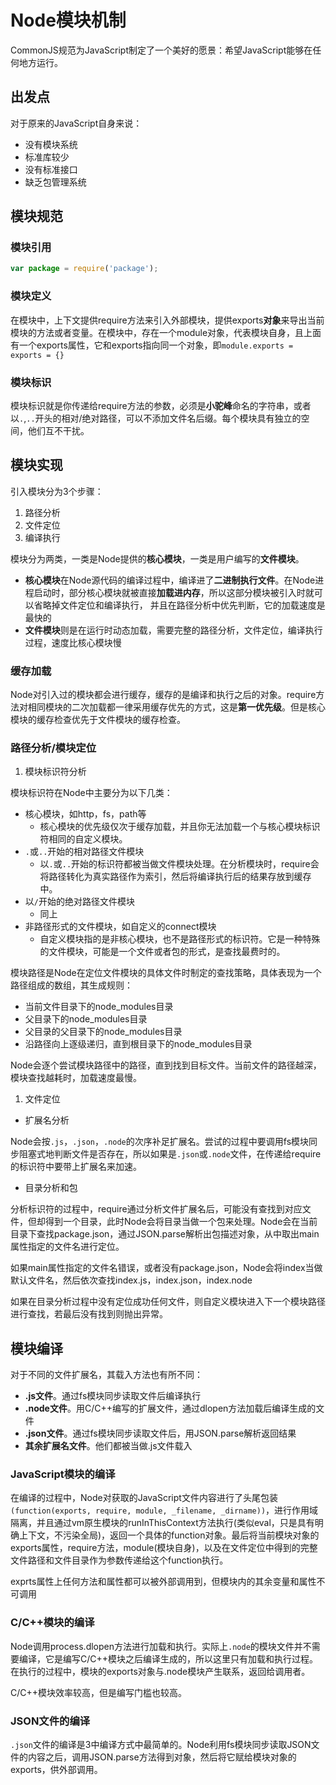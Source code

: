 # Node模块机制

CommonJS规范为JavaScript制定了一个美好的愿景：希望JavaScript能够在任何地方运行。

## 出发点

对于原来的JavaScript自身来说：

- 没有模块系统
- 标准库较少
- 没有标准接口
- 缺乏包管理系统

## 模块规范

### 模块引用

```javascript
var package = require('package');
```

### 模块定义

在模块中，上下文提供require方法来引入外部模块，提供exports**对象**来导出当前模块的方法或者变量。在模块中，存在一个module对象，代表模块自身，且上面有一个exports属性，它和exports指向同一个对象，即`module.exports = exports = {}`

### 模块标识

模块标识就是你传递给require方法的参数，必须是**小驼峰**命名的字符串，或者以`.`,`..`开头的相对/绝对路径，可以不添加文件名后缀。每个模块具有独立的空间，他们互不干扰。

## 模块实现

引入模块分为3个步骤：

1. 路径分析
2. 文件定位
3. 编译执行

模块分为两类，一类是Node提供的**核心模块**，一类是用户编写的**文件模块**。

- **核心模块**在Node源代码的编译过程中，编译进了**二进制执行文件**。在Node进程启动时，部分核心模块就被直接**加载进内存**，所以这部分模块被引入时就可以省略掉文件定位和编译执行， 并且在路径分析中优先判断，它的加载速度是最快的
- **文件模块**则是在运行时动态加载，需要完整的路径分析，文件定位，编译执行过程，速度比核心模块慢

### 缓存加载

Node对引入过的模块都会进行缓存，缓存的是编译和执行之后的对象。require方法对相同模块的二次加载都一律采用缓存优先的方式，这是**第一优先级**。但是核心模块的缓存检查优先于文件模块的缓存检查。

### 路径分析/模块定位

1. 模块标识符分析

模块标识符在Node中主要分为以下几类：

- 核心模块，如http，fs，path等
  - 核心模块的优先级仅次于缓存加载，并且你无法加载一个与核心模块标识符相同的自定义模块。
- `.`或`..`开始的相对路径文件模块
  - 以`.`或`..`开始的标识符都被当做文件模块处理。在分析模块时，require会将路径转化为真实路径作为索引，然后将编译执行后的结果存放到缓存中。
- 以`/`开始的绝对路径文件模块
  - 同上
- 非路径形式的文件模块，如自定义的connect模块
  - 自定义模块指的是非核心模块，也不是路径形式的标识符。它是一种特殊的文件模块，可能是一个文件或者包的形式，是查找最费时的。

模块路径是Node在定位文件模块的具体文件时制定的查找策略，具体表现为一个路径组成的数组，其生成规则：

- 当前文件目录下的node_modules目录
- 父目录下的node_modules目录
- 父目录的父目录下的node_modules目录
- 沿路径向上逐级递归，直到根目录下的node_modules目录

Node会逐个尝试模块路径中的路径，直到找到目标文件。当前文件的路径越深，模块查找越耗时，加载速度最慢。

1. 文件定位

- 扩展名分析

Node会按`.js`，`.json`，`.node`的次序补足扩展名。尝试的过程中要调用fs模块同步阻塞式地判断文件是否存在，所以如果是`.json`或`.node`文件，在传递给require的标识符中要带上扩展名来加速。

- 目录分析和包

分析标识符的过程中，require通过分析文件扩展名后，可能没有查找到对应文件，但却得到一个目录，此时Node会将目录当做一个包来处理。Node会在当前目录下查找package.json，通过JSON.parse解析出包描述对象，从中取出main属性指定的文件名进行定位。

如果main属性指定的文件名错误，或者没有package.json，Node会将index当做默认文件名，然后依次查找index.js，index.json，index.node

如果在目录分析过程中没有定位成功任何文件，则自定义模块进入下一个模块路径进行查找，若最后没有找到则抛出异常。

## 模块编译

对于不同的文件扩展名，其载入方法也有所不同：

- **.js文件**。通过fs模块同步读取文件后编译执行
- **.node文件**。用C/C++编写的扩展文件，通过dlopen方法加载后编译生成的文件
- **.json文件**。通过fs模块同步读取文件后，用JSON.parse解析返回结果
- **其余扩展名文件**。他们都被当做.js文件载入

### JavaScript模块的编译

在编译的过程中，Node对获取的JavaScript文件内容进行了头尾包装`(function(exports, require, module, _filename, _dirname))`，进行作用域隔离，并且通过vm原生模块的runInThisContext方法执行(类似eval，只是具有明确上下文，不污染全局)，返回一个具体的function对象。最后将当前模块对象的exports属性，require方法，module(模块自身)，以及在文件定位中得到的完整文件路径和文件目录作为参数传递给这个function执行。

exprts属性上任何方法和属性都可以被外部调用到，但模块内的其余变量和属性不可调用

### C/C++模块的编译

Node调用process.dlopen方法进行加载和执行。实际上`.node`的模块文件并不需要编译，它是编写C/C++模块之后编译生成的，所以这里只有加载和执行过程。在执行的过程中，模块的exports对象与.node模块产生联系，返回给调用者。

C/C++模块效率较高，但是编写门槛也较高。

### JSON文件的编译

`.json`文件的编译是3中编译方式中最简单的。Node利用fs模块同步读取JSON文件的内容之后，调用JSON.parse方法得到对象，然后将它赋给模块对象的exports，供外部调用。
